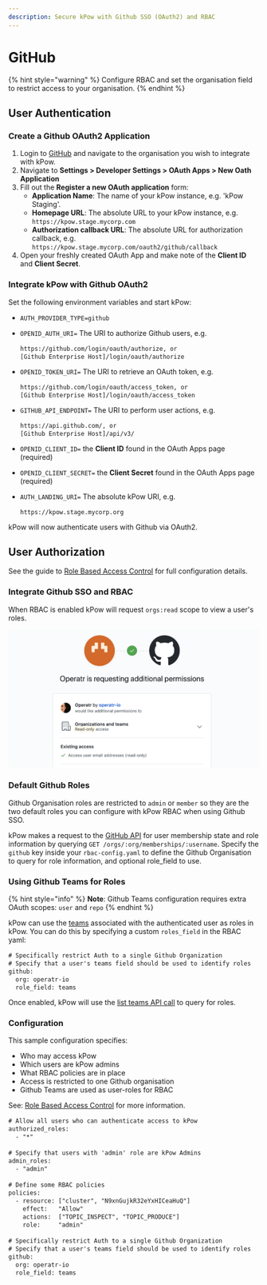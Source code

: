 ```yaml
---
description: Secure kPow with Github SSO (OAuth2) and RBAC
---
```


# GitHub

{% hint style="warning" %}
Configure RBAC and set the organisation field to restrict access to your organisation.
{% endhint %}

## User Authentication

### Create a Github OAuth2 Application

1. Login to [GitHub](https://github.com/) and navigate to the organisation you wish to integrate with kPow.
2. Navigate to **Settings > Developer Settings > OAuth Apps > New Oath Application**
3. Fill out the **Register a new OAuth application** form:
   * **Application Name**: The name of your kPow instance, e.g. 'kPow Staging'.
   * **Homepage URL**: The absolute URL to your kPow instance, e.g.\
     `https://kpow.stage.mycorp.com`
   * **Authorization callback URL**: The absolute URL for authorization callback, e.g.\
     `https://kpow.stage.mycorp.com/oauth2/github/callback`
4. Open your freshly created OAuth App and make note of the **Client ID** and **Client Secret**.

### Integrate kPow with Github OAuth2

Set the following environment variables and start kPow:

* `AUTH_PROVIDER_TYPE=github`
*   `OPENID_AUTH_URI=` The URI to authorize Github users, e.g.

    ```
    https://github.com/login/oauth/authorize, or
    [Github Enterprise Host]/login/oauth/authorize
    ```
*   `OPENID_TOKEN_URI=` The URI to retrieve an OAuth token, e.g.

    ```
    https://github.com/login/oauth/access_token, or
    [Github Enterprise Host]/login/oauth/access_token
    ```
*   `GITHUB_API_ENDPOINT=` The URI to perform user actions, e.g.

    ```
    https://api.github.com/, or
    [Github Enterprise Host]/api/v3/
    ```
* `OPENID_CLIENT_ID=` the **Client ID** found in the OAuth Apps page (required)
* `OPENID_CLIENT_SECRET=` the **Client Secret** found in the OAuth Apps page (required)
*   `AUTH_LANDING_URI=` The absolute kPow URI, e.g.

    ```
    https://kpow.stage.mycorp.org
    ```

kPow will now authenticate users with Github via OAuth2.

## User Authorization

See the guide to [Role Based Access Control](../../authorization/role-based-access-control.md) for full configuration details.

### Integrate Github SSO and RBAC

When RBAC is enabled kPow will request `orgs:read` scope to view a user's roles.

![](<../../.gitbook/assets/Screen Shot 2020-08-07 at 12.03.11 pm.png>)

### Default Github Roles

Github Organisation roles are restricted to `admin` or `member` so they are the two default roles you can configure with kPow RBAC when using Github SSO.&#x20;

kPow makes a request to the [GitHub API](https://developer.github.com/v3/orgs/members/#get-organization-membership-for-a-user) for user membership state and role information by querying  `GET /orgs/:org/memberships/:username`. Specify the `github` key inside your `rbac-config.yaml` to define the Github Organisation to query for role information, and optional role\_field to use.

### Using Github Teams for Roles

{% hint style="info" %}
**Note**: Github Teams configuration requires extra OAuth scopes: `user` and `repo`&#x20;
{% endhint %}

kPow can use the [teams](https://docs.github.com/en/rest/reference/teams) associated with the authenticated user as roles in kPow. You can do this by specifying a custom `roles_field` in the RBAC yaml:

```
# Specifically restrict Auth to a single Github Organization
# Specify that a user's teams field should be used to identify roles
github:
  org: operatr-io
  role_field: teams
```

Once enabled, kPow will use the [list teams API call](https://docs.github.com/en/rest/reference/teams#list-teams-for-the-authenticated-user) to query for roles.&#x20;

### Configuration

This sample configuration specifies:

* Who may access kPow
* Which users are kPow admins
* What RBAC policies are in place
* Access is restricted to one Github organisation
* Github Teams are used as user-roles for RBAC

See: [Role Based Access Control](../../authorization/role-based-access-control.md) for more information.

```
# Allow all users who can authenticate access to kPow
authorized_roles:
  - "*"
  
# Specify that users with 'admin' role are kPow Admins  
admin_roles:
  - "admin"
  
# Define some RBAC policies
policies:
  - resource: ["cluster", "N9xnGujkR32eYxHICeaHuQ"]
    effect:   "Allow"
    actions:  ["TOPIC_INSPECT", "TOPIC_PRODUCE"]
    role:     "admin"

# Specifically restrict Auth to a single Github Organization
# Specify that a user's teams field should be used to identify roles
github:
  org: operatr-io
  role_field: teams
```
